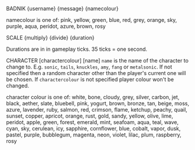 

BADNIK	{username}	{message}	{namecolour}

namecolour is one of:
pink, yellow, green, blue, red, grey, orange, sky, purple, aqua, peridot, azure, brown, rosy





SCALE	{multiply}	{divide}	{duration}

Durations are in in gameplay ticks. 35 ticks = one second.





CHARACTER	[charactercolour]	[name]
`name` is the name of the character to change to. E.g. `sonic`, `tails`, `knuckles`, `amy`, `fang` or `metalsonic`. If not specified then a random character other than the player's current one will be chosen.
If `charactercolour` is not specified player colour won't be changed.

character colour is one of:
white, bone, cloudy, grey, silver, carbon, jet, black, aether, slate, bluebell, pink, yogurt, brown, bronze, tan, beige, moss, azure, lavender, ruby, salmon, red, crimson, flame, ketchup, peachy, quail, sunset, copper, apricot, orange, rust, gold, sandy, yellow, olive, lime, peridot, apple, green, forest, emerald, mint, seafoam, aqua, teal, wave, cyan, sky, cerulean, icy, sapphire, cornflower, blue, cobalt, vapor, dusk, pastel, purple, bubblegum, magenta, neon, violet, lilac, plum, raspberry, rosy








